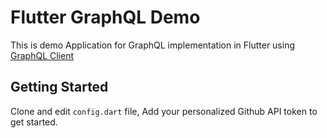# Flutter GraphQL Demo

This is demo Application for GraphQL implementation in Flutter using
[GraphQL Client](https://pub.dev/packages/graphql)

## Getting Started

Clone and edit `config.dart` file, Add your personalized Github API token to get started.